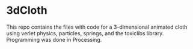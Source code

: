 # 3dCloth
This repo contains the files with code for a 3-dimensional animated cloth using verlet physics, particles, springs, and the toxiclibs library. Programming was done in Processing.
